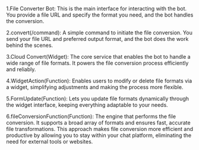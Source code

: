 1.File Converter Bot:
This is the main interface for interacting with the bot. You provide a file URL and specify the format you need, and the bot handles the conversion.

2.convert(/command):
A simple command to initiate the file conversion. You send your file URL and preferred output format, and the bot does the work behind the scenes.

3.Cloud Convert(Widget):
The core service that enables the bot to handle a wide range of file formats. It powers the file conversion process efficiently and reliably.

4.WidgetAction(Function):
Enables users to modify or delete file formats via a widget, simplifying adjustments and making the process more flexible.

5.FormUpdate(Function):
Lets you update file formats dynamically through the widget interface, keeping everything adaptable to your needs.

6.fileConversionFunction(Function):
The engine that performs the file conversion. It supports a broad array of formats and ensures fast, accurate file transformations.
This approach makes file conversion more efficient and productive by allowing you to stay within your chat platform, eliminating the need for external tools or websites.
